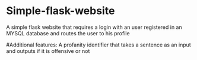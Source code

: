 # Simple-flask-website
A simple flask website that requires a login with an user registered in an MYSQL database and routes the user to his profile 

#Additional features:
A profanity identifier that takes a sentence as an input and outputs if it is offensive or not

